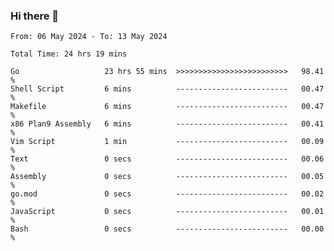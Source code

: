 ### Hi there 👋

<!--
**zhumeme/zhumeme** is a ✨ _special_ ✨ repository because its `README.md` (this file) appears on your GitHub profile.

Here are some ideas to get you started:

- 🔭 I’m currently working on ...
- 🌱 I’m currently learning ...
- 👯 I’m looking to collaborate on ...
- 🤔 I’m looking for help with ...
- 💬 Ask me about ...
- 📫 How to reach me: ...
- 😄 Pronouns: ...
- ⚡ Fun fact: ...
-->

<!--START_SECTION:waka-->

```all_time
From: 06 May 2024 - To: 13 May 2024

Total Time: 24 hrs 19 mins

Go                   23 hrs 55 mins  >>>>>>>>>>>>>>>>>>>>>>>>>   98.41 %
Shell Script         6 mins          -------------------------   00.47 %
Makefile             6 mins          -------------------------   00.47 %
x86 Plan9 Assembly   6 mins          -------------------------   00.41 %
Vim Script           1 min           -------------------------   00.09 %
Text                 0 secs          -------------------------   00.06 %
Assembly             0 secs          -------------------------   00.05 %
go.mod               0 secs          -------------------------   00.02 %
JavaScript           0 secs          -------------------------   00.01 %
Bash                 0 secs          -------------------------   00.00 %
```

<!--END_SECTION:waka-->
